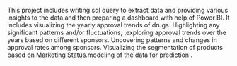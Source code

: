 This project includes writing sql query to extract data and providing various insights to the data and then preparing a dashboard with help of Power BI. It includes visualizing the yearly approval trends of drugs. Highlighting any significant patterns and/or fluctuations, ,exploring approval trends over the years based on different sponsors. Uncovering patterns and changes in approval rates among sponsors. Visualizing the segmentation of products based on Marketing Status.modeling of the data for prediction .
